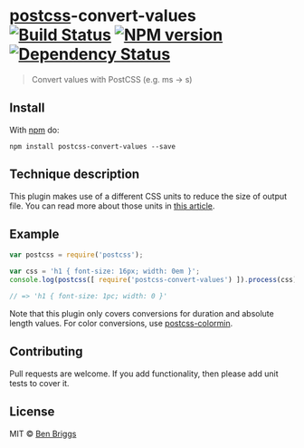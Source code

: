 # [postcss][postcss]-convert-values [![Build Status](https://travis-ci.org/ben-eb/postcss-convert-values.svg?branch=master)][ci] [![NPM version](https://badge.fury.io/js/postcss-convert-values.svg)][npm] [![Dependency Status](https://gemnasium.com/ben-eb/postcss-convert-values.svg)][deps]

> Convert values with PostCSS (e.g. ms -> s)

## Install

With [npm](https://npmjs.org/package/postcss-convert-values) do:

```
npm install postcss-convert-values --save
```

## Technique description

This plugin makes use of a different CSS units to reduce the size of output file. You can read more about those units in [this article](https://css-tricks.com/the-lengths-of-css/).

## Example

```js
var postcss = require('postcss');

var css = 'h1 { font-size: 16px; width: 0em }';
console.log(postcss([ require('postcss-convert-values') ]).process(css).css);

// => 'h1 { font-size: 1pc; width: 0 }'
```

Note that this plugin only covers conversions for duration and absolute length
values. For color conversions, use [postcss-colormin][colormin].

## Contributing

Pull requests are welcome. If you add functionality, then please add unit tests
to cover it.

## License

MIT © [Ben Briggs](http://beneb.info)

[ci]:       https://travis-ci.org/ben-eb/postcss-convert-values
[colormin]: https://github.com/ben-eb/postcss-colormin
[deps]:     https://gemnasium.com/ben-eb/postcss-convert-values
[npm]:      http://badge.fury.io/js/postcss-convert-values
[postcss]:  https://github.com/postcss/postcss
